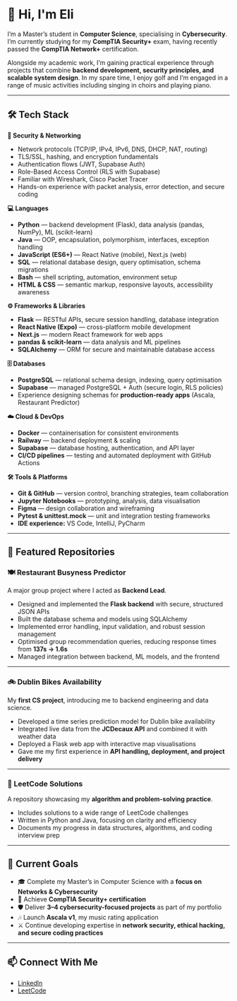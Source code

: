 # 👋 Hi, I'm Eli  

I’m a Master’s student in **Computer Science**, specialising in **Cybersecurity**. I’m currently studying for my **CompTIA Security+** exam, having recently passed the **CompTIA Network+** certification.  

Alongside my academic work, I’m gaining practical experience through projects that combine **backend development, security principles, and scalable system design**. In my spare time, I enjoy golf and I’m engaged in a range of music activities including singing in choirs and playing piano.  

---

## 🛠️ Tech Stack  

**🔐 Security & Networking**  
- Network protocols (TCP/IP, IPv4, IPv6, DNS, DHCP, NAT, routing)  
- TLS/SSL, hashing, and encryption fundamentals  
- Authentication flows (JWT, Supabase Auth)  
- Role-Based Access Control (RLS with Supabase)  
- Familiar with Wireshark, Cisco Packet Tracer 
- Hands-on experience with packet analysis, error detection, and secure coding  

**💻 Languages**  
- **Python** — backend development (Flask), data analysis (pandas, NumPy), ML (scikit-learn)  
- **Java** — OOP, encapsulation, polymorphism, interfaces, exception handling  
- **JavaScript (ES6+)** — React Native (mobile), Next.js (web)  
- **SQL** — relational database design, query optimisation, schema migrations  
- **Bash** — shell scripting, automation, environment setup  
- **HTML & CSS** — semantic markup, responsive layouts, accessibility awareness  

**⚙️ Frameworks & Libraries**  
- **Flask** — RESTful APIs, secure session handling, database integration  
- **React Native (Expo)** — cross-platform mobile development  
- **Next.js** — modern React framework for web apps  
- **pandas & scikit-learn** — data analysis and ML pipelines  
- **SQLAlchemy** — ORM for secure and maintainable database access  

**🗄️ Databases**  
- **PostgreSQL** — relational schema design, indexing, query optimisation  
- **Supabase** — managed PostgreSQL + Auth (secure login, RLS policies)  
- Experience designing schemas for **production-ready apps** (Ascala, Restaurant Predictor)  

**☁️ Cloud & DevOps**  
- **Docker** — containerisation for consistent environments  
- **Railway** — backend deployment & scaling  
- **Supabase** — database hosting, authentication, and API layer  
- **CI/CD pipelines** — testing and automated deployment with GitHub Actions  

**🛠️ Tools & Platforms**  
- **Git & GitHub** — version control, branching strategies, team collaboration  
- **Jupyter Notebooks** — prototyping, analysis, data visualisation  
- **Figma** — design collaboration and wireframing  
- **Pytest & unittest.mock** — unit and integration testing frameworks  
- **IDE experience:** VS Code, IntelliJ, PyCharm  

---

## 🌟 Featured Repositories  

### 🍽️ Restaurant Busyness Predictor  
A major group project where I acted as **Backend Lead**.  
- Designed and implemented the **Flask backend** with secure, structured JSON APIs  
- Built the database schema and models using SQLAlchemy  
- Implemented error handling, input validation, and robust session management  
- Optimised group recommendation queries, reducing response times from **137s → 1.6s**  
- Managed integration between backend, ML models, and the frontend  

---

### 🚲 Dublin Bikes Availability  
My **first CS project**, introducing me to backend engineering and data science.  
- Developed a time series prediction model for Dublin bike availability  
- Integrated live data from the **JCDecaux API** and combined it with weather data  
- Deployed a Flask web app with interactive map visualisations  
- Gave me my first experience in **API handling, deployment, and project delivery**  

---

### 🧩 LeetCode Solutions  
A repository showcasing my **algorithm and problem-solving practice**.  
- Includes solutions to a wide range of LeetCode challenges  
- Written in Python and Java, focusing on clarity and efficiency  
- Documents my progress in data structures, algorithms, and coding interview prep  

---

## 🎯 Current Goals  
- 🎓 Complete my Master’s in Computer Science with a **focus on Networks & Cybersecurity**  
- 🔐 Achieve **CompTIA Security+ certification**  
- 🛡️ Deliver **3–4 cybersecurity-focused projects** as part of my portfolio  
- 🎶 Launch **Ascala v1**, my music rating application  
- ⚔️ Continue developing expertise in **network security, ethical hacking, and secure coding practices**  

---

## 📫 Connect With Me  
- [LinkedIn](www.linkedin.com/in/-eliyoung)  
- [LeetCode](https://leetcode.com/eliyoung)  
